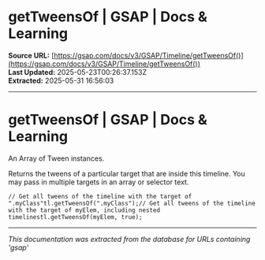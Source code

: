 # getTweensOf | GSAP | Docs & Learning

**Source URL:** [https://gsap.com/docs/v3/GSAP/Timeline/getTweensOf()](https://gsap.com/docs/v3/GSAP/Timeline/getTweensOf())  
**Last Updated:** 2025-05-23T00:26:37.153Z  
**Extracted:** 2025-05-31 16:56:03

---

# getTweensOf | GSAP | Docs & Learning

An Array of Tween instances.

Returns the tweens of a particular target that are inside this timeline. You may pass in multiple targets in an array or selector text.

```
// Get all tweens of the timeline with the target of ".myClass"tl.getTweensOf(".myClass");// Get all tweens of the timeline with the target of myElem, including nested timelinestl.getTweensOf(myElem, true);
```

---

*This documentation was extracted from the database for URLs containing 'gsap'*
